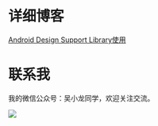 # 详细博客
[Android Design Support Library使用](http://wuxiaolong.me/2015/11/06/DesignSupportLibrary/)

# 联系我
我的微信公众号：吴小龙同学，欢迎关注交流。

![](http://7q5c2h.com1.z0.glb.clouddn.com/qrcode_wuxiaolong.jpg)

